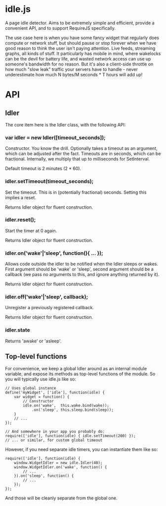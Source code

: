 idle.js
=======

A page idle detector. Aims to be extremely simple and efficient, provide a convenient API, and to support RequireJS specifically.

The use case here is when you have some fancy widget that regularly does compute or network stuff, but should pause or stop forever when we have good reason to think the user isn't paying attention. Live feeds, streaming graphs, all kinds of stuff. It particularly has mobile in mind, where wakelocks can be the devil for battery life, and wasted network access can use up someone's bandwidth for no reason. But it's also a client-side throttle on how much "slow leak" traffic your servers have to handle - never underestimate how much N bytes/M seconds * T hours will add up!

# API

## Idler

The core item here is the Idler class, with the following API:

### var idler = new Idler([timeout_seconds]);

Constructor. You know the drill. Optionally takes a timeout as an argument, which can be adjusted after the fact. Timeouts are in seconds, which can be fractional. Internally, we multiply that up to milliseconds for SetInterval.

Default timeout is 2 minutes (2 * 60).

### idler.setTimeout(timeout_seconds);

Set the timeout. This is in (potentially fractional) seconds. Setting this implies a reset.

Returns Idler object for fluent construction.

### idler.reset();

Start the timer at 0 again.

Returns Idler object for fluent construction.

### idler.on('wake'|'sleep', function(){ ... });

Allows code outside the idler to be notified when the Idler sleeps or wakes. First argument should be 'wake' or 'sleep', second argument should be a callback (we pass no arguments to this, and ignore anything returned by it).

Returns Idler object for fluent construction.

### idler.off('wake'|'sleep', callback);

Unregister a previously registered callback.

Returns Idler object for fluent construction.

### idler.state

Returns 'awake' or 'asleep'.

## Top-level functions

For convenience, we keep a global Idler around as an internal module variable, and expose its methods as top-level functions of the module. So you will typically use idle.js like so:

    // Uses global instance
    define('myWidget', ['idle'], function(idle) {
        var widget = function() {
            // Constructor
            idle.on('wake',  this.wake.bind(wake));
                .on('sleep', this.sleep.bind(sleep));
        }
        // ...
    });

    // And somewhere in your app you probably do:
    require(['idle'], function(idle) { idle.setTimeout(200) });
    // ... or similar, for custom global timeout

However, if you need separate idle timers, you can instantiate them like so:

    require(['idle'], function(idle) {
        window.WidgetIdler = new idle.Idler(40);
        window.WidgetIdler.on('wake', function() {
            // ...
        }).on('sleep', function() {
            // ...
        });
    });

And those will be cleanly separate from the global one.
